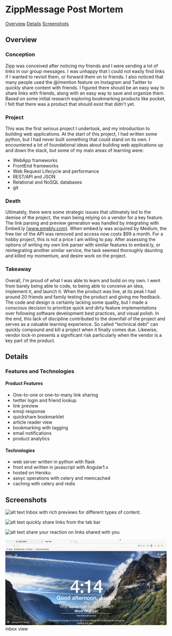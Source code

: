 # ZippMessage Post Mortem
<a href="#overview">Overview</a>
<a href = "#details">Details</a>
<a href = "#screenshots">Screenshots</a>

## Overview <a name="overview">

### Conception
Zipp was conceived after noticing my friends and I were sending a lot of links in our group messages. I was unhappy that I could not easily find links if I wanted to revisit them, or forward them on to friends. I also noticed that many people used the @/mention feature on Instagram and Twitter to quickly share content with friends. I figured there should be an easy way to share links with friends, along with an easy way to save and organize them. Based on some initial research exploring bookmarking products like pocket, I felt that there was a product that should exist that didn't yet.

### Project
This was the first serious project I undertook, and my introduction to building web applications. At the start of this project, I had written some python, but I had never built something that could stand on its own. I encountered a lot of foundational ideas about building web applications up and down the stack, but some of my main areas of learning were:
  * WebApp frameworks
  * FrontEnd frameworks
  * Web Request Lifecycle and performance
  * REST/API and JSON
  * Relational and NoSQL databases
  * git

### Death
Ultimately, there were some strategic issues that ultimately led to the demise of the project, the main being relying on a vendor for a key feature. The link parsing and preview generation was handled by integrating with Embed.ly [www.emebly.com]. When embed.ly was acquired by Medium, the free tier of the API was removed and access now costs $99 a month. For a hobby project, this is not a price I am willing to pay. After assessing the options of writing my own link parser with similar features to embed.ly, or reintegrating another similar service, the task seemed thoroughly daunting and killed my momentum, and desire work on the project.

### Takeaway
Overall, I'm proud of what I was able to learn and build on my own. I went from barely being able to code, to being able to conceive an idea, implement it, and launch it. When the product was live, at its peak I had around 20 friends and family testing the product and giving me feedback. The code and design is certainly lacking some quality, but I made a conscious decision to prioritize quick and dirty feature implementations over following software development best practices, and visual polish. In the end, this lack of discipline contributed to the downfall of the project and serves as a valuable learning experience. So called "technical debt" can quickly compound and kill a project when it finally comes due. Likewise, vendor lock-in presents a significant risk particularly when the vendor is a key part of the product.


## Details <a name="details">

### Features and Technologies
#### Product Features
* One-to-one or one-to-many link sharing
* twitter login and friend lookup
* link preview
* emoji response
* quickshare bookmarklet
* article reader view
* bookmarking with tagging
* email notifications
* product analytics

#### Technologies
* web server written in python with flask
* front end written in javascript with Angular1.x
* hosted on Heroku
* asnyc operations with celery and memcached
* caching with celery and redis

## Screenshots <a name="screenshots">
![alt text](/app/static/img/richinbox.gif "Inbox with link previews")
Inbox with rich previews for different types of content.

![alt text](/app/static/img/quickshare.gif "quickshare bookmarklet")
quickly share links from the tab bar

![alt text](/app/static/img/messageactions.gif "send your reaction")
share your reaction on links shared with you

![alt text](/app/static/img/inbox.gif "Inbox with link previews")
inbox view
